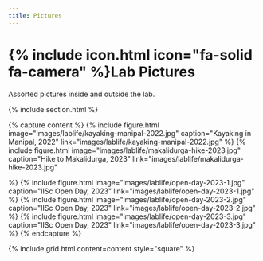 ```yaml
---
title: Pictures
---
```


# {% include icon.html icon="fa-solid fa-camera" %}Lab Pictures

Assorted pictures inside and outside the lab.

{% include section.html %}

{% capture content %}
  {%
    include figure.html
    image="images/lablife/kayaking-manipal-2022.jpg"
    caption="Kayaking in Manipal, 2022"
    link="images/lablife/kayaking-manipal-2022.jpg"
  %}
  {%
    include figure.html
    image="images/lablife/makalidurga-hike-2023.jpg"
    caption="Hike to Makalidurga, 2023"
    link="images/lablife/makalidurga-hike-2023.jpg"
    
  %}
  {%
    include figure.html
    image="images/lablife/open-day-2023-1.jpg"
    caption="IISc Open Day, 2023"
    link="images/lablife/open-day-2023-1.jpg"
  %}
  {%
    include figure.html
    image="images/lablife/open-day-2023-2.jpg"
    caption="IISc Open Day, 2023"
    link="images/lablife/open-day-2023-2.jpg"
  %}
  {%
    include figure.html
    image="images/lablife/open-day-2023-3.jpg"
    caption="IISc Open Day, 2023"
    link="images/lablife/open-day-2023-3.jpg"
  %}
{% endcapture %}

{%
  include grid.html
  content=content
  style="square"
%}
